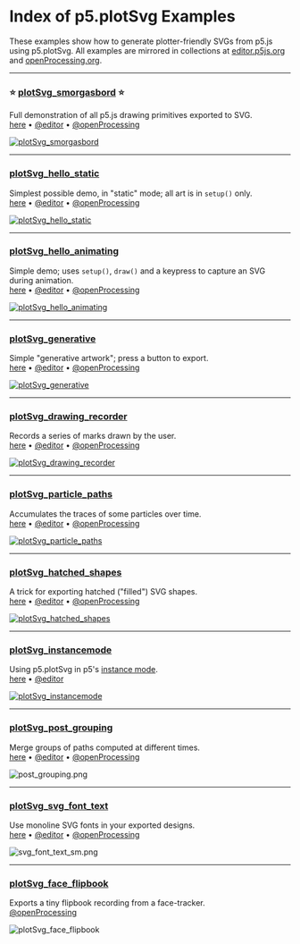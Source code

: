 # Index of p5.plotSvg Examples

These examples show how to generate plotter-friendly SVGs from p5.js using p5.plotSvg. All examples are mirrored in collections at [editor.p5js.org](https://editor.p5js.org/golan/collections/MCA5RvDFX) and [openProcessing.org](https://openprocessing.org/curation/88363).


---

### ⭐ [plotSvg_smorgasbord](plotSvg_smorgasbord/README.md) ⭐ 

Full demonstration of all p5.js drawing primitives exported to SVG.<br />[here](plotSvg_smorgasbord/README.md) • [@editor](https://editor.p5js.org/golan/sketches/QReF_9ss2) • [@openProcessing](https://openprocessing.org/sketch/2455426)

[![plotSvg_smorgasbord](plotSvg_smorgasbord/plotSvg_smorgasbord_sm.png)](plotSvg_smorgasbord/README.md)

---

### [plotSvg_hello_static](plotSvg_hello_static/README.md)

Simplest possible demo, in "static" mode; all art is in `setup()` only.<br />[here](plotSvg_hello_static/README.md) • [@editor](https://editor.p5js.org/golan/sketches/AW8GI36fA) • [@openProcessing](https://openprocessing.org/sketch/2455362)

[![plotSvg_hello_static](plotSvg_hello_static/plotSvg_hello_static_sm.png)](plotSvg_hello_static/README.md)

---

### [plotSvg_hello_animating](plotSvg_hello_animating/README.md)

Simple demo; uses `setup()`, `draw()` and a keypress to capture an SVG during animation.<br />[here](plotSvg_hello_animating/README.md) • [@editor](https://editor.p5js.org/golan/sketches/JA-ty5j83) • [@openProcessing](https://openprocessing.org/sketch/2455390)

[![plotSvg_hello_animating](plotSvg_hello_animating/plotSvg_hello_animating_sm.png)](plotSvg_hello_animating/README.md)

---

### [plotSvg_generative](plotSvg_generative/README.md)

Simple "generative artwork"; press a button to export.<br />[here](plotSvg_generative/README.md) • [@editor](https://editor.p5js.org/golan/sketches/LRTXmDg2q) • [@openProcessing](https://openprocessing.org/sketch/2455399)

[![plotSvg_generative](plotSvg_generative/plotSvg_generative_sm.png)](plotSvg_generative/README.md)

---

### [plotSvg_drawing_recorder](plotSvg_drawing_recorder/README.md)

Records a series of marks drawn by the user.<br />[here](plotSvg_drawing_recorder/README.md) • [@editor](https://editor.p5js.org/golan/sketches/bQDM5IQdv) • [@openProcessing](https://openprocessing.org/sketch/2478914)

[![plotSvg_drawing_recorder](plotSvg_drawing_recorder/plotSvg_drawing_recorder_sm.png)](plotSvg_drawing_recorder/README.md)

---

### [plotSvg_particle_paths](plotSvg_particle_paths/README.md)

Accumulates the traces of some particles over time.<br />[here](plotSvg_particle_paths/README.md) • [@editor](https://editor.p5js.org/golan/sketches/1Toe-pMZH) • [@openProcessing](https://openprocessing.org/sketch/2478945)

[![plotSvg_particle_paths](plotSvg_particle_paths/plotSvg_particle_paths_sm.png)](plotSvg_particle_paths/README.md)

---

### [plotSvg_hatched_shapes](plotSvg_hatched_shapes/README.md)

A trick for exporting hatched ("filled") SVG shapes.<br />[here](plotSvg_hatched_shapes/README.md) • [@editor](https://editor.p5js.org/golan/sketches/b75oVci5f) • [@openProcessing](https://openprocessing.org/sketch/2479519)

[![plotSvg_hatched_shapes](plotSvg_hatched_shapes/plotSvg_hatched_shapes_sm.png)](plotSvg_hatched_shapes/README.md)

---

### [plotSvg_instancemode](plotSvg_instancemode/README.md)

Using p5.plotSvg in p5's [instance mode](https://github.com/processing/p5.js/wiki/Global-and-instance-mode).<br />[here](plotSvg_instancemode/README.md) • [@editor](https://editor.p5js.org/Ucodia/sketches/xO8vTRzP7)

[![plotSvg_instancemode](plotSvg_instancemode/plotSvg_instancemode_sm.png)](plotSvg_instancemode/README.md)

---

### [plotSvg_post_grouping](plotSvg_post_grouping/README.md)

Merge groups of paths computed at different times.<br />[here](plotSvg_post_grouping/README.md) • [@editor](https://editor.p5js.org/golan/sketches/aWfRPvVfT) • [@openProcessing](https://openprocessing.org/sketch/2684018)

![post_grouping.png](plotSvg_post_grouping/post_grouping_sm.png)

---

### [plotSvg_svg_font_text](plotSvg_svg_font_text/README.md)

Use monoline SVG fonts in your exported designs.<br />
[here](plotSvg_svg_font_text/README.md) • [@editor](https://editor.p5js.org/golan/sketches/rIsRh01Vj) • [@openProcessing](https://openprocessing.org/sketch/2684135)

![svg_font_text_sm.png](plotSvg_svg_font_text/svg_font_text_sm.png)

---

### [plotSvg_face_flipbook](https://openprocessing.org/sketch/2488219)

Exports a tiny flipbook recording from a face-tracker.<br />[@openProcessing](https://openprocessing.org/sketch/2488219)

![plotSvg_face_flipbook](plotSvg_face_flipbook/plotSvg_face_flipbook.gif)

